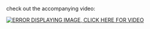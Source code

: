 check out the accompanying video:

[![ERROR DISPLAYING IMAGE, CLICK HERE FOR VIDEO](https://img.youtube.com/vi/sDSvJ6juB2I/0.jpg)](https://www.youtube.com/watch?v=sDSvJ6juB2I)
